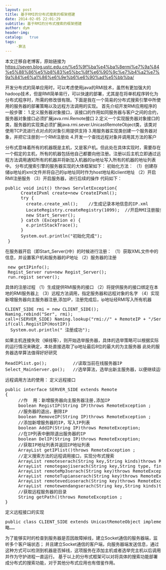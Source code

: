 ```yaml
---
layout: post
title: 基于RMI的分布式搜索的框架搭建
date: 2014-02-05 22:01:29
subtitle: 基于RMI的分布式搜索的框架搭建
author: dym
header-img:
catalog:   true
tags:
     -算法
---
```


本文迁移自老博客，原始链接为 <https://seven.blog.ustc.edu.cn/%e5%9f%ba%e4%ba%8ermi%e7%9a%84%e5%88%86%e5%b8%83%e5%bc%8f%e6%90%9c%e7%b4%a2%e7%9a%84%e6%a1%86%e6%9e%b6%e6%90%ad%e5%bb%ba/>

开发分布式的简单应用时，可以考虑使用java的RMI技术，虽然有更加强大的hadoop技术，但是RMI简单易行，可以快速的部署，尤其是在将单机程序转化为分布式程序时，所需的修改很有限。下面是我在一个简易的分布式搜索引擎中所使用的服务器的部署策略以及远程方法调用的实现。
首先介绍开发RMI应用程序的一般步骤：
1.定义服务器对象接口，该接口的作用如同服务器与客户之间的合约，服务器对象接口必须扩展java.rmi.Remote接口
2.定义一个实现服务器对象接口的类，服务器的实现类必须扩展java.rmi.sever.UnicastRemoteObject类，该类对使用TCP流进行点对点的对象引用提供支持
3.用服务器实现类创建一个服务器对象，并把它注册到一个RMI注册处
4.开发一个查找远程对象并调用其方法的客户

分布式意味着所有的机器既是主机，又是客户机。但此处在具体实现时，需要存在一个假定的主机，所有的机器包括他自己都要向他注册。注册以后主机立即通过远程方法调用通知所有的机器并将新加入机器的ip地址写入所有的机器的地址列表中。
分布式搜索引擎的服务器实现的大体框架如下：
初始化方法：
（1）创建存储ip地址的xml文件并将自己的ip地址同时作为host地址和client地址
（2）开启RMI注册服务
（3）开启服务器，进行后续的操作
代码如下：
<pre class="brush:[java]">
public void init() throws ServletException{
      CreateIPxml create=new CreateIPxml();               
      try {
		create.create_xml();    //生成记录本地信息的IP.xml
		LocateRegistry.createRegistry(1099);  //开启RMI注册服务
		new Start_Server();
	  } catch (Exception e) {
		e.printStackTrace();
      }
      System.out.println("初始化完成");
 }
</pre>
在服务器开启（即Start_Server()中）的时候进行注册：
（1）获取XML文件中的信息，并设置客户机和服务器的iP地址
（2）服务器的注册
<pre class="brush:[java]">
 new getIPinfo();
 Regist_Server run=new Regist_Server();
 run.regist_server();
</pre>
具体的注册过程
（1）生成提供RMI服务的接口
（2）将提供服务的接口绑定在本地的RMI服务器上
（3）远程方法调用，指定服务器和远程对象的名字
（4）实现新增服务器向主服务器注册,添加IP，注册完成后，ip地址经RMI写入所有机器
<pre class="brush:[java]">
CLIENT_SIDE rmi = new CLIENT_SIDE();       
Naming.rebind("Ser", rmi);						   
call=(SERVER_SIDE) Naming.lookup("rmi://" + RemoteIP + "/Ser");
if(call.RegistIP(HostIP))
  System.out.println(" 注册成功");
</pre>
如果主机连接失败（掉线等），则开始选举服务器，具体的选举策略可以根据实际的运行情况来确定，本处直接选取了ip地址最后8位的最大的为主服务器
此处的服务器选举算法值得好好研究
<pre class="brush:[java]">
ReadIPlist.go();          //读取当前在线服务器IP
Select_MainServer.go();   //选举算法，选举出新主服务器，以便继续运行
</pre>
远程调用方法的使用：
定义远程接口
<pre class="brush:[java]">
public interface SERVER_SIDE extends Remote 
{ 
     //作  用：新增服务器向主服务器注册,添加IP
     boolean RegistIP(String IP)throws RemoteException ; 
     //服务器的退出，删除IP
     boolean RemoveIP(String IP)throws RemoteException ;   
     //添加新增服务器的IP，写入IP列表
     boolean AddIP(String IP)throws RemoteException;
     //在IP列表中删除退出服务器的IP
     boolean DelIP(String IP)throws RemoteException;    
     //获取IP地址列表并返回IP地址列表
     ArrayList getIPlist()throws RemoteException ;
     //定义搜索方法的远程调用接口，实现分布式搜索
     ArrayList remoteserach(String key,String kinds)throws RemoteException ;
     ArrayList remotegaojiserach(String key,String type, final String author,final String publisher,final String nokey,final String kind)throws RemoteException ;
     ArrayList remoteMp3serach(String key)throws RemoteException ;
     ArrayList remoteTupianserach(String key)throws RemoteException ;
     ArrayList remotevedioserach(String key)throws RemoteException ;
     ArrayList remotewendangserach(String key,String kinds)throws RemoteException ;    
     //获取远程服务器的目录 
     String getPath()throws RemoteException ;
}   
</pre>
定义远程接口的实现
<pre class="brush:[java]">
public class CLIENT_SIDE extends UnicastRemoteObject implements SERVER_SIDE 
略……
</pre>
为了能够实时的检查到服务器是否因故障掉线，建立Socket通信的服务器端，监听多个客户端状态；
并且建立Socket通信的客户端，向服务器端发送信息，通过这种方式可以检测到机器是否掉线，这项服务在添加主机或者选举完主机以后调用并作为守护进程一直运行。
基于以上的分布式框架可以对将具体的搜索功能部署成分布式的搜索功能，对于其他分布式应用也有借鉴作用。
